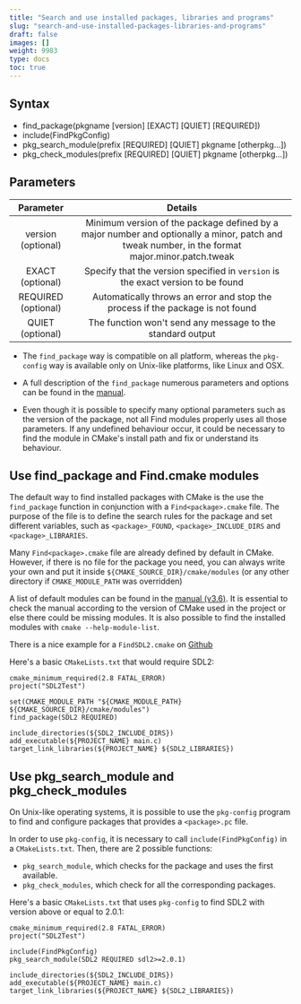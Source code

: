 ```yaml
---
title: "Search and use installed packages, libraries and programs"
slug: "search-and-use-installed-packages-libraries-and-programs"
draft: false
images: []
weight: 9983
type: docs
toc: true
---
```


## Syntax
 - find_package(pkgname [version] [EXACT] [QUIET] [REQUIRED])
 - include(FindPkgConfig)
 - pkg_search_module(prefix [REQUIRED] [QUIET] pkgname [otherpkg...])
 - pkg_check_modules(prefix [REQUIRED] [QUIET] pkgname [otherpkg...])

## Parameters
| **Parameter** | **Details** |
| :-----------: | :---------: |
| version (optional) | Minimum version of the package defined by a major number and optionally a minor, patch and tweak number, in the format major.minor.patch.tweak |
| EXACT (optional) | Specify that the version specified in `version` is the exact version to be found |
| REQUIRED (optional) | Automatically throws an error and stop the process if the package is not found |
| QUIET (optional) | The function won't send any message to the standard output |

- The `find_package` way is compatible on all platform, whereas the `pkg-config` way is available only on Unix-like platforms, like Linux and OSX. 

 - A full description of the `find_package` numerous parameters and options can be found in the [manual](https://cmake.org/cmake/help/v3.6/command/find_package.html).

 - Even though it is possible to specify many optional parameters such as the version of the package, not all Find<package> modules properly uses all those parameters. If any undefined behaviour occur, it could be necessary to find the module in CMake's install path and fix or understand its behaviour.

## Use find_package and Find<package>.cmake modules
The default way to find installed packages with CMake is the use the `find_package` function in conjunction with a `Find<package>.cmake` file. The purpose of the file is to define the search rules for the package and set different variables, such as `<package>_FOUND`, `<package>_INCLUDE_DIRS` and `<package>_LIBRARIES`.

Many `Find<package>.cmake` file are already defined by default in CMake. However, if there is no file for the package you need, you can always write your own and put it inside `${CMAKE_SOURCE_DIR}/cmake/modules` (or any other directory if `CMAKE_MODULE_PATH` was overridden)

A list of default modules can be found in the [manual (v3.6)](https://cmake.org/cmake/help/v3.6/manual/cmake-modules.7.html). It is essential to check the manual according to the version of CMake used in the project or else there could be missing modules. It is also possible to find the installed modules with `cmake --help-module-list`.

There is a nice example for a `FindSDL2.cmake` on [Github](https://github.com/WebAssembly/wasmint/blob/master/cmake/FindSDL2.cmake)

Here's a basic `CMakeLists.txt` that would require SDL2:

    cmake_minimum_required(2.8 FATAL_ERROR)
    project("SDL2Test")
    
    set(CMAKE_MODULE_PATH "${CMAKE_MODULE_PATH} ${CMAKE_SOURCE_DIR}/cmake/modules")
    find_package(SDL2 REQUIRED)
    
    include_directories(${SDL2_INCLUDE_DIRS})
    add_executable(${PROJECT_NAME} main.c)
    target_link_libraries(${PROJECT_NAME} ${SDL2_LIBRARIES})
    


## Use pkg_search_module and pkg_check_modules
On Unix-like operating systems, it is possible to use the `pkg-config` program to find and configure packages that provides a `<package>.pc` file.

In order to use `pkg-config`, it is necessary to call `include(FindPkgConfig)` in a `CMakeLists.txt`. Then, there are 2 possible functions:
 - `pkg_search_module`, which checks for the package and uses the first available.
 - `pkg_check_modules`, which check for all the corresponding packages.

Here's a basic `CMakeLists.txt` that uses `pkg-config` to find SDL2 with version above or equal to 2.0.1:

    cmake_minimum_required(2.8 FATAL_ERROR)
    project("SDL2Test")

    include(FindPkgConfig)
    pkg_search_module(SDL2 REQUIRED sdl2>=2.0.1)

    include_directories(${SDL2_INCLUDE_DIRS})
    add_executable(${PROJECT_NAME} main.c)
    target_link_libraries(${PROJECT_NAME} ${SDL2_LIBRARIES})

